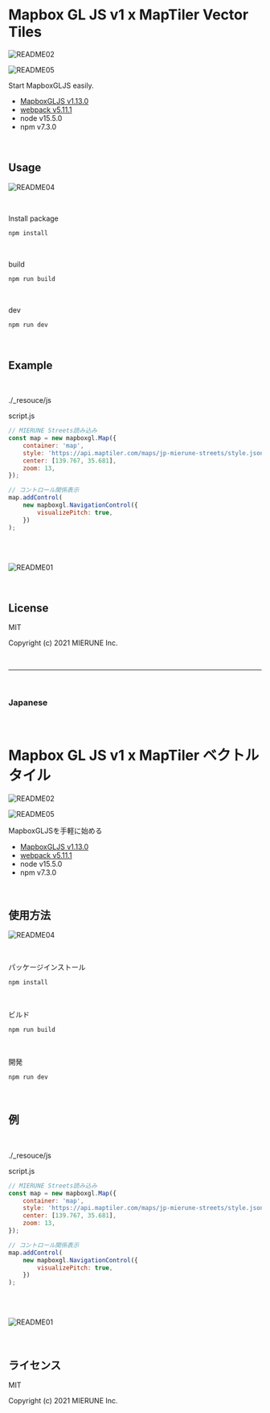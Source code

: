 # Mapbox GL JS v1 x MapTiler Vector Tiles

![README02](img/README02.png)

![README05](img/README05.png)

Start MapboxGLJS easily.  
- [MapboxGLJS v1.13.0](https://www.mapbox.com/mapbox-gl-js/api) 
- [webpack v5.11.1](https://webpack.js.org)  
- node v15.5.0
- npm v7.3.0

<br>

## Usage

![README04](img/README04.png)

<br>

Install package
```bash
npm install
```

<br>

build
```bash
npm run build
```

<br>

dev
```bash
npm run dev
```

<br>

## Example

<br>

./_resouce/js

script.js
```javascript
// MIERUNE Streets読み込み
const map = new mapboxgl.Map({
    container: 'map',
    style: 'https://api.maptiler.com/maps/jp-mierune-streets/style.json?key=[APIキー]',
    center: [139.767, 35.681],
    zoom: 13,
});

// コントロール関係表示
map.addControl(
    new mapboxgl.NavigationControl({
        visualizePitch: true,
    })
);
```

<br>
<br>

![README01](img/README01.png)

<br>

## License
MIT

Copyright (c) 2021 MIERUNE Inc.

<br>

---

<br>

### Japanese

<br>

# Mapbox GL JS v1 x MapTiler ベクトルタイル

![README02](img/README02.png)

![README05](img/README05.png)

MapboxGLJSを手軽に始める
- [MapboxGLJS v1.13.0](https://www.mapbox.com/mapbox-gl-js/api) 
- [webpack v5.11.1](https://webpack.js.org)  
- node v15.5.0
- npm v7.3.0

<br>

##  使用方法

![README04](img/README04.png)

<br>

パッケージインストール

```bash
npm install
```

<br>

ビルド

```bash
npm run build
```

<br>

開発

```bash
npm run dev
```

<br>

## 例

<br>

./_resouce/js

script.js
```javascript
// MIERUNE Streets読み込み
const map = new mapboxgl.Map({
    container: 'map',
    style: 'https://api.maptiler.com/maps/jp-mierune-streets/style.json?key=[APIキー]',
    center: [139.767, 35.681],
    zoom: 13,
});

// コントロール関係表示
map.addControl(
    new mapboxgl.NavigationControl({
        visualizePitch: true,
    })
);
```

<br>
<br>

![README01](img/README01.png)

<br>

## ライセンス
MIT

Copyright (c) 2021 MIERUNE Inc.

<br>
